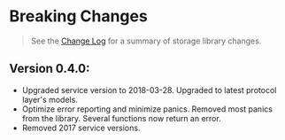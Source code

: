 # Breaking Changes

> See the [Change Log](ChangeLog.md) for a summary of storage library changes.

## Version 0.4.0:
- Upgraded service version to 2018-03-28. Upgraded to latest protocol layer's models.
- Optimize error reporting and minimize panics. Removed most panics from the library. Several functions now return an error.
- Removed 2017 service versions.